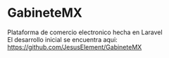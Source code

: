 # GabineteMX
Plataforma de comercio electronico hecha en Laravel <br>
El desarrollo inicial se encuentra aqui: <br>
https://github.com/JesusElement/GabineteMX

